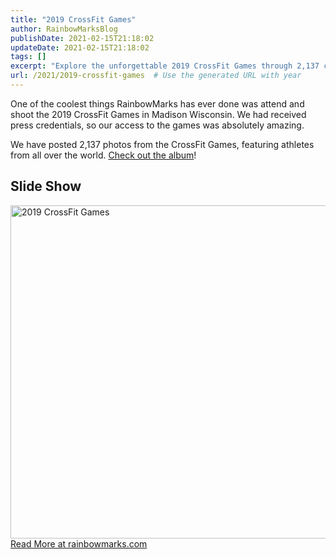 ```yaml
---
title: "2019 CrossFit Games"
author: RainbowMarksBlog
publishDate: 2021-02-15T21:18:02
updateDate: 2021-02-15T21:18:02
tags: []
excerpt: "Explore the unforgettable 2019 CrossFit Games through 2,137 captivating photos showcasing global athletes. Dive into the action at rainbowmarks.com!"
url: /2021/2019-crossfit-games  # Use the generated URL with year
---
```

<p>One of the coolest things RainbowMarks has ever done was attend and shoot the 2019 CrossFit Games in Madison Wisconsin. We had received press credentials, so our access to the games was absolutely amazing.</p><p>We have posted 2,137 photos from the CrossFit Games, featuring athletes from all over the world. <a href="https://flickr.com/photos/chammond/albums/72157710586081518" target="_blank">Check out the album</a>!</p><h2>Slide Show</h2><div class="d-flex justify-content-center"><a data-flickr-embed="true" href="https://www.flickr.com/photos/chammond/albums/72157710586081518" title="2019 CrossFit Games"><img alt="2019 CrossFit Games" height="533" src="https://live.staticflickr.com/65535/48636913213_a9d61bed5a_c.jpg" width="800" /></a><script async src="//embedr.flickr.com/assets/client-code.js" charset="utf-8"></script></div> <a href="https://rainbowmarks.com/Events/2019/09/2019-CrossFit-Games">Read More at rainbowmarks.com</a>

